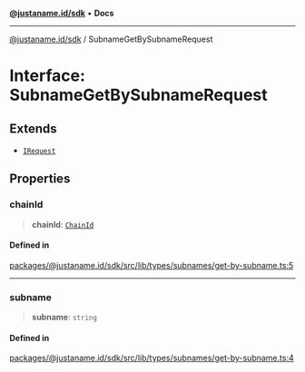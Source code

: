 [**@justaname.id/sdk**](../README.md) • **Docs**

***

[@justaname.id/sdk](../globals.md) / SubnameGetBySubnameRequest

# Interface: SubnameGetBySubnameRequest

## Extends

- [`IRequest`](IRequest.md)

## Properties

### chainId

> **chainId**: [`ChainId`](../type-aliases/ChainId.md)

#### Defined in

[packages/@justaname.id/sdk/src/lib/types/subnames/get-by-subname.ts:5](https://github.com/JustaName-id/JustaName-sdk/blob/577c5c787ef18bf8ddf8b997f021738a0e8ca336/packages/@justaname.id/sdk/src/lib/types/subnames/get-by-subname.ts#L5)

***

### subname

> **subname**: `string`

#### Defined in

[packages/@justaname.id/sdk/src/lib/types/subnames/get-by-subname.ts:4](https://github.com/JustaName-id/JustaName-sdk/blob/577c5c787ef18bf8ddf8b997f021738a0e8ca336/packages/@justaname.id/sdk/src/lib/types/subnames/get-by-subname.ts#L4)
